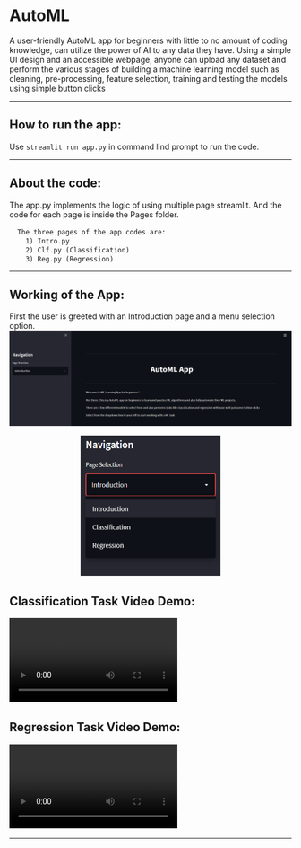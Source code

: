 # AutoML

A user-friendly AutoML app for beginners with little to no amount of coding knowledge, can utilize the power of AI to any data they have. Using a simple UI design and an accessible webpage, anyone can upload any dataset and perform the various stages of building a machine learning model such as cleaning, pre-processing, feature selection, training and testing the models using simple button clicks

---

## How to run the app:

Use `streamlit run app.py` in command lind prompt to run the code.

---

## About the code: 

The app.py implements the logic of using multiple page streamlit. And the code for each page is inside the Pages folder.

      The three pages of the app codes are:
        1) Intro.py
        2) Clf.py (Classification)
        3) Reg.py (Regression)
       
---

## Working of the App:

First the user is greeted with an Introduction page and a menu selection option.
![Intro](https://github.com/Dharineesh-Karthikeyan/AutoML/blob/main/Working%20Demo/Intro.png)

<p align="center">
  <img width="250" height="250" src="https://github.com/Dharineesh-Karthikeyan/AutoML/blob/main/Working%20Demo/Selection.png">
</p>


## Classification Task Video Demo:
![clf](https://github.com/Dharineesh-Karthikeyan/AutoML/blob/main/Working%20Demo/clf%20.mp4)



## Regression Task Video Demo:
![Reg](https://github.com/Dharineesh-Karthikeyan/AutoML/blob/main/Working%20Demo/reg%20.mp4)

---
 
 
